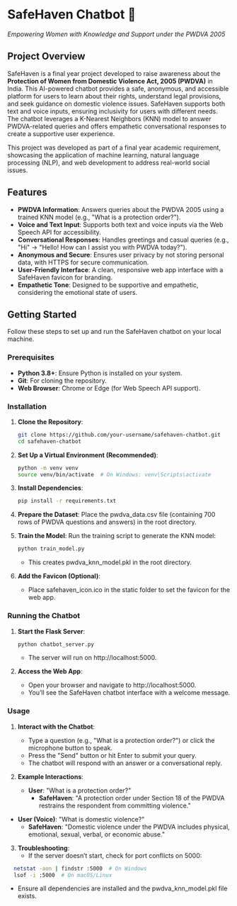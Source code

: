 # SafeHaven Chatbot 🤝
 
*Empowering Women with Knowledge and Support under the PWDVA 2005*

## Project Overview

SafeHaven is a final year project developed to raise awareness about the **Protection of Women from Domestic Violence Act, 2005 (PWDVA)** in India. This AI-powered chatbot provides a safe, anonymous, and accessible platform for users to learn about their rights, understand legal provisions, and seek guidance on domestic violence issues. SafeHaven supports both text and voice inputs, ensuring inclusivity for users with different needs. The chatbot leverages a K-Nearest Neighbors (KNN) model to answer PWDVA-related queries and offers empathetic conversational responses to create a supportive user experience.

This project was developed as part of a final year academic requirement, showcasing the application of machine learning, natural language processing (NLP), and web development to address real-world social issues.

## Features

- **PWDVA Information**: Answers queries about the PWDVA 2005 using a trained KNN model (e.g., "What is a protection order?").
- **Voice and Text Input**: Supports both text and voice inputs via the Web Speech API for accessibility.
- **Conversational Responses**: Handles greetings and casual queries (e.g., "Hi" → "Hello! How can I assist you with PWDVA today?").
- **Anonymous and Secure**: Ensures user privacy by not storing personal data, with HTTPS for secure communication.
- **User-Friendly Interface**: A clean, responsive web app interface with a SafeHaven favicon for branding.
- **Empathetic Tone**: Designed to be supportive and empathetic, considering the emotional state of users.

## Getting Started

Follow these steps to set up and run the SafeHaven chatbot on your local machine.

### Prerequisites

- **Python 3.8+**: Ensure Python is installed on your system.
- **Git**: For cloning the repository.
- **Web Browser**: Chrome or Edge (for Web Speech API support).

### Installation

1. **Clone the Repository**:
   ```bash
   git clone https://github.com/your-username/safehaven-chatbot.git
   cd safehaven-chatbot
   
2. **Set Up a Virtual Environment (Recommended)**:
   ```bash
   python -m venv venv
   source venv/bin/activate  # On Windows: venv\Scripts\activate
   
3. **Install Dependencies**:
   ```bash
   pip install -r requirements.txt
   
4. **Prepare the Dataset**:
   Place the pwdva_data.csv file (containing 700 rows of PWDVA questions and answers) in the 
   root directory.

5. **Train the Model**:
   Run the training script to generate the KNN model:
   ```bash
   python train_model.py
   ```
   - This creates pwdva_knn_model.pkl in the root directory.

6. **Add the Favicon (Optional)**:
   - Place safehaven_icon.ico in the static folder to set the favicon for the web app.

### Running the Chatbot

1. **Start the Flask Server**:
   ```bash
   python chatbot_server.py
   ```
   
   - The server will run on http://localhost:5000.

2. **Access the Web App**:
   - Open your browser and navigate to http://localhost:5000.
   - You’ll see the SafeHaven chatbot interface with a welcome message.

### Usage
1. **Interact with the Chatbot**:
   - Type a question (e.g., "What is a protection order?") or click the microphone button to speak.
   - Press the "Send" button or hit Enter to submit your query.
   - The chatbot will respond with an answer or a conversational reply.

2. **Example Interactions**:
   - **User**: "What is a protection order?"
      - **SafeHaven**: "A protection order under Section 18 of the PWDVA restrains the respondent from committing violence."

  - **User (Voice)**: "What is domestic violence?"
     - **SafeHaven**: "Domestic violence under the PWDVA includes physical, emotional, sexual, verbal, or economic abuse."

3. **Troubleshooting**:
   - If the server doesn’t start, check for port conflicts on 5000:
  ```bash
    netstat -aon | findstr :5000  # On Windows
    lsof -i :5000  # On macOS/Linux
  ```
  - Ensure all dependencies are installed and the pwdva_knn_model.pkl file exists.












